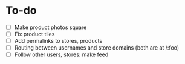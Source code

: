 # To-do

- [ ] Make product photos square
- [ ] Fix product tiles
- [ ] Add permalinks to stores, products
- [ ] Routing between usernames and store domains (both are at /:foo)
- [ ] Follow other users, stores: make feed
